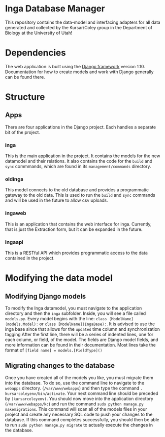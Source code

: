 # Inga Database Manager
This repository contains the data-model and interfacing adapters for all data generated and collected by the Kursar/Coley group in the Department of Biology at the University of Utah!

# Dependencies
The web application is built using the [Django framework](http://djangoproject.org) version 1.10. Documentation for how to create models and work with Django generally can be found there.

# Structure
## Apps
There are four applications in the Django project. Each handles a separate bit of the project.

### inga
This is the main application in the project. It contains the models for the new datamodel and their relations. It also contains the code for the `build` and  `sync` commmands, which are found in its `management/commands` directory. 

### oldinga
This model connects to the old database and provides a programmatic gateway to the old data. This is used to run the `build` and `sync` commands and will be used in the future to allow csv uploads. 

### ingaweb
This is an application that contains the web interface for inga. Currently, that is just the Extraction form, but it can be expanded in the future.

### ingaapi
This is a RESTful API which provides programmatic access to the data contained in the project. 

# Modifying the data model
## Modifying Django models
To modify the Inga datamodel, you must navigate to the application directory and then the `inga` subfolder. Inside, you will see a file called `models.py`. 
Every model begins with the line: `class [ModelName](models.Model):` or `class [ModelName](IngaBase):`. It is advised to use the inga base since that allows for the `updated` time column and synchronization tagging
After the first line, there will be a series of indented lines, one for each column, or field, of the model. The fields are Django model fields, and more information can be found in their documentation. Most lines take the format of `[field name] = models.[FieldType]()`

## Migrating changes to the database
Once you have created all of the models you like, you must migrate them into the database. To do so, use the command line to navigate to the `webapps` directory. (`/var/www/webapps`) and then type the command `. kursarcoleyenv/bin/activate`. Your next command line should be preceded by `(kursarcoleyenv)`. You should now move into the application directory (`/var/www/webapps/kc`) and run the command `sudo python manage.py makemigrations`. This command will scan all of the models files in your project and create any necessary SQL code to push your changes to the database. If this command completes successfully, you should then be able to run `sudo python manage.py migrate` to actually execute the changes in the database. 
